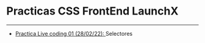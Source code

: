 # Practicas CSS FrontEnd LaunchX
***
* [Practica Live coding 01 (28/02/22): ](https://github.com/albertz03/Practicas-CSS-LaunchX-/tree/master/selectores)Selectores

